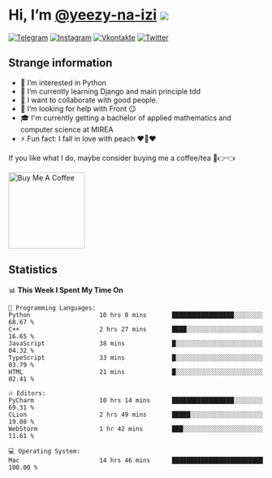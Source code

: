 # Hi, I’m [@yeezy-na-izi](https://github.com/yeezy-na-izi/) ![](https://visitor-badge.glitch.me/badge?page_id=yeezy-na-izi.yeezy-na-izi)

[![Telegram](https://img.shields.io/badge/Telegram-262424?style=for-the-badge&logo=Telegram)](https://t.me/yeezy_na_izi)
[![Instagram](https://img.shields.io/badge/Instagram-262424?style=for-the-badge&logo=Instagram)](https://www.instagram.com/yeezy_na_izi)
[![Vkontakte](https://img.shields.io/badge/VK-262424?style=for-the-badge&logo=Vk&logoColor=0077FF)](https://vk.com/yeezy_na_izi)
[![Twitter](https://img.shields.io/badge/Twitter-262424?style=for-the-badge&logo=Twitter)](https://twitter.com/yeezynaizi)

## Strange information
  
- 👀 I’m interested in Python
- 🌱 I’m currently learning Django and main principle tdd
- 💞️ I want to collaborate with good people.
- 🤔 I’m looking for help with Front 😏
- 🎓 I'm currently getting a bachelor of applied mathematics and computer science at MIREA
- ⚡️ Fun fact: I fall in love with peach ❤️🍑❤️

If you like what I do, maybe consider buying me a coffee/tea 🥺👉👈

<a href="https://www.buymeacoffee.com/yeezynaizi" target="_blank"><img src="https://cdn.buymeacoffee.com/buttons/v2/default-red.png" alt="Buy Me A Coffee" width="150" ></a>

## Statistics

<!--START_SECTION:waka-->
📊 **This Week I Spent My Time On** 

```text
💬 Programming Languages: 
Python                   10 hrs 8 mins       █████████████████░░░░░░░░   68.67 % 
C++                      2 hrs 27 mins       ████░░░░░░░░░░░░░░░░░░░░░   16.65 % 
JavaScript               38 mins             █░░░░░░░░░░░░░░░░░░░░░░░░   04.32 % 
TypeScript               33 mins             █░░░░░░░░░░░░░░░░░░░░░░░░   03.79 % 
HTML                     21 mins             █░░░░░░░░░░░░░░░░░░░░░░░░   02.41 % 

🔥 Editors: 
PyCharm                  10 hrs 14 mins      █████████████████░░░░░░░░   69.31 % 
CLion                    2 hrs 49 mins       █████░░░░░░░░░░░░░░░░░░░░   19.08 % 
WebStorm                 1 hr 42 mins        ███░░░░░░░░░░░░░░░░░░░░░░   11.61 % 

💻 Operating System: 
Mac                      14 hrs 46 mins      █████████████████████████   100.00 % 
```


<!--END_SECTION:waka-->
